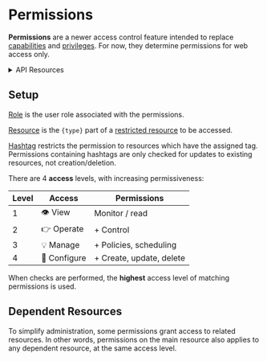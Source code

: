 # Permissions

**Permissions** are a newer access control feature intended to replace
[capabilities] and [privileges].  For now, they determine permissions for web
access only.

<details>
<summary>API Resources</summary>

* `iris/api/permission`
* `iris/api/permission/{id}`
* `iris/api/access`

| Access       | Minimal                               |
|--------------|---------------------------------------|
| 👁️  View      | id                                    |
| 🔧 Configure | role, resource\_n, hashtag, access\_n |

</details>

## Setup

[Role] is the user role associated with the permissions.

[Resource] is the `{type}` part of a [restricted resource] to be accessed.

[Hashtag] restricts the permission to resources which have the assigned tag.
Permissions containing hashtags are only checked for updates to existing
resources, not creation/deletion.

There are 4 **access** levels, with increasing permissiveness:

| Level | Access       | Permissions              |
|-------|--------------|--------------------------|
|     1 | 👁️  View      | Monitor / read           |
|     2 | 👉 Operate   | + Control                |
|     3 | 💡 Manage    | + Policies, scheduling   |
|     4 | 🔧 Configure | + Create, update, delete |

When checks are performed, the **highest** access level of matching permissions
is used.

## Dependent Resources

To simplify administration, some permissions grant access to related resources.
In other words, permissions on the main resource also applies to any dependent
resource, at the same access level.


[capabilities]: user_roles.html#capabilities
[hashtag]: hashtags.html
[privileges]: user_roles.html#privileges
[resource]: rest_api.html#resource-types
[restricted resource]: rest_api.html#restricted-resources
[role]: user_roles.html#roles
